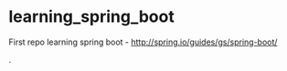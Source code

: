 # learning_spring_boot
First repo learning spring boot - http://spring.io/guides/gs/spring-boot/

.
